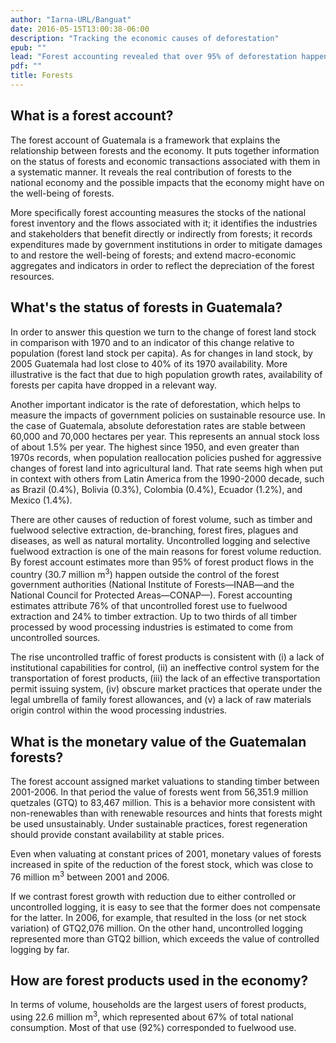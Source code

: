 ```yaml
---
author: "Iarna-URL/Banguat"
date: 2016-05-15T13:00:38-06:00
description: "Tracking the economic causes of deforestation"
epub: ""
lead: "Forest accounting revealed that over 95% of deforestation happened outside of the control of government institutions and that the use of fuelwood has a higher impact on forests than previously thought."
pdf: ""
title: Forests
---
```


## What is a forest account?

The forest account of Guatemala is a framework that explains the relationship between forests and the economy. It puts together information on the status of forests and economic transactions associated with them in a systematic manner. It reveals the real contribution of forests to the national economy and the possible impacts that the economy might have on the well-being of forests.

More specifically forest accounting measures the stocks of the national forest inventory and the flows associated with it; it identifies the industries and stakeholders that benefit directly or indirectly from forests; it records expenditures made by government institutions in order to mitigate damages to and restore the well-being of forests; and extend macro-economic aggregates and indicators in order to reflect the depreciation of the forest resources.

## What's the status of forests in Guatemala?

In order to answer this question we turn to the change of forest land stock in comparison with 1970 and to an indicator of this change relative to population (forest land stock per capita). As for changes in land stock, by 2005 Guatemala had lost close to 40% of its 1970 availability. More illustrative is the fact that due to high population growth rates, availability of forests per capita have dropped in a relevant way. 

<!-- Figure 2 Land stock change from 1970 to 2005 (percentages, 1970=100) -->

Another important indicator is the rate of deforestation, which helps to measure the impacts of government policies on sustainable resource use. In the case of Guatemala, absolute deforestation rates are stable between 60,000 and 70,000 hectares per year. This represents an annual stock loss of about 1.5% per year. The highest since 1950, and even greater than 1970s records, when population reallocation policies pushed for aggressive changes of forest land into agricultural land. That rate seems high when put in context with others from Latin America from the 1990-2000 decade, such as Brazil (0.4%), Bolivia (0.3%), Colombia (0.4%), Ecuador (1.2%), and Mexico (1.4%). 

<!-- Figure 3 Deforestation rates 1950-2005 (thousands of hectares and percentages of stock relative to the previous year) -->

There are other causes of reduction of forest volume, such as timber and fuelwood selective extraction, de-branching, forest fires, plagues and diseases, as well as natural mortality. Uncontrolled logging and selective fuelwood extraction is one of the main reasons for forest volume reduction. By forest account estimates more than 95% of forest product flows in the country (30.7 million m<sup>3</sup>) happen outside the control of the forest government authorities (National Institute of Forests&mdash;INAB&mdash;and the National Council for Protected Areas&mdash;CONAP&mdash;). Forest accounting estimates attribute 76% of that uncontrolled forest use to fuelwood extraction and 24% to timber extraction. Up to two thirds of all timber processed by wood processing industries is estimated to come from uncontrolled sources. 

The rise uncontrolled traffic of forest products is consistent with (i) a lack of institutional capabilities for control, (ii) an ineffective control system for the transportation of forest products, (iii) the lack of an effective transportation permit issuing system, (iv) obscure market practices that operate under the legal umbrella of family forest allowances, and (v) a lack of raw materials origin control within the wood processing industries. 

## What is the monetary value of the Guatemalan forests?

The forest account assigned market valuations to standing timber between 2001-2006. In that period the value of forests went from 56,351.9 million quetzales (GTQ) to 83,467 million. This is a behavior more consistent with non-renewables than with renewable resources and hints that forests might be used unsustainably. Under sustainable practices, forest regeneration should provide constant availability at stable prices. 

Even when valuating at constant prices of 2001, monetary values of forests increased in spite of the reduction of the forest stock, which was close to 76 million m<sup>3</sup> between 2001 and 2006.

<!-- Figure 4 Forest volume and monetary value of forest assets for the years 2001-2006 (cubic metres and valuation at constant prices of 2001) -->

If we contrast forest growth with reduction due to either controlled or uncontrolled logging, it is easy to see that the former does not compensate for the latter. In 2006, for example, that resulted in the loss (or net stock variation) of GTQ2,076 million. On the other hand, uncontrolled logging represented more than GTQ2 billion, which exceeds the value of controlled logging by far.

<!-- Figure 5 Forest stock variation in monetary terms for the year 2006 (million GTQ) -->

## How are forest products used in the economy?

In terms of volume, households are the largest users of forest products, using 22.6 million m<sup>3</sup>, which represented about 67% of total national consumption. Most of that use (92%) corresponded to fuelwood use.
